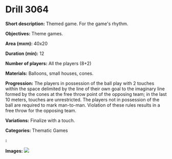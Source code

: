 # Drill 3064

**Short description:**
Themed game. For the game's rhythm.

**Objectives:**
Theme games.

**Area (mxm):**
40x20

**Duration (min):**
12

**Number of players:**
All the players (8+2)

**Materials:**
Balloons, small houses, cones.

**Progression:**
The players in possession of the ball play with 2 touches within the space delimited by the line of their own goal to the imaginary line formed by the cones at the free throw point of the opposing team; in the last 10 meters, touches are unrestricted. The players not in possession of the ball are required to mark man-to-man. Violation of these rules results in a free throw for the opposing team.

**Variations:**
Finalize with a touch.

**Categories:**
Thematic Games

**:**


**Images:**
![](https://www.coachingfutsal.com/\images\cb01f09d-f0c0-4af4-90c9-b625f1578f1d_53.png)

